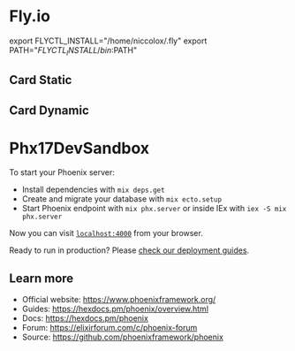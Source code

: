 #   Fly.io
export FLYCTL_INSTALL="/home/niccolox/.fly"
  export PATH="$FLYCTL_INSTALL/bin:$PATH"


<h2>Card Static</h2>
<PhoenixComponentsDaisy.Card.static />

<h2>Card Dynamic</h2>
<PhoenixComponentsDaisy.Card.dynamic 
card_image_url="https://placeimg.com/400/225/arch" 
card_image_alt="Shoes" 
card_title="Shoes!" 
card_body="If a dog chews shoes whose shoes does he choose?"
card_action="Buy Now"
 />



# Phx17DevSandbox

To start your Phoenix server:

  * Install dependencies with `mix deps.get`
  * Create and migrate your database with `mix ecto.setup`
  * Start Phoenix endpoint with `mix phx.server` or inside IEx with `iex -S mix phx.server`

Now you can visit [`localhost:4000`](http://localhost:4000) from your browser.

Ready to run in production? Please [check our deployment guides](https://hexdocs.pm/phoenix/deployment.html).

## Learn more

  * Official website: https://www.phoenixframework.org/
  * Guides: https://hexdocs.pm/phoenix/overview.html
  * Docs: https://hexdocs.pm/phoenix
  * Forum: https://elixirforum.com/c/phoenix-forum
  * Source: https://github.com/phoenixframework/phoenix
